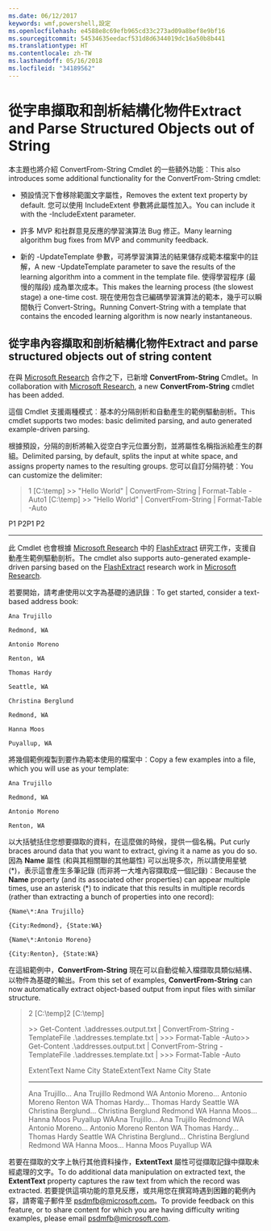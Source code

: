 ```yaml
---
ms.date: 06/12/2017
keywords: wmf,powershell,設定
ms.openlocfilehash: e4588e8c69efb965cd33c273ad09a8bef8e9bf16
ms.sourcegitcommit: 54534635eedacf531d8d6344019dc16a50b8b441
ms.translationtype: HT
ms.contentlocale: zh-TW
ms.lasthandoff: 05/16/2018
ms.locfileid: "34189562"
---
```

# <a name="extract-and-parse-structured-objects-out-of-string"></a><span data-ttu-id="60e4f-102">從字串擷取和剖析結構化物件</span><span class="sxs-lookup"><span data-stu-id="60e4f-102">Extract and Parse Structured Objects out of String</span></span>
<span data-ttu-id="60e4f-103">本主題也將介紹 ConvertFrom-String Cmdlet 的一些額外功能︰</span><span class="sxs-lookup"><span data-stu-id="60e4f-103">This also introduces some additional functionality for the ConvertFrom-String cmdlet:</span></span>

-   <span data-ttu-id="60e4f-104">預設情況下會移除範圍文字屬性，</span><span class="sxs-lookup"><span data-stu-id="60e4f-104">Removes the extent text property by default.</span></span> <span data-ttu-id="60e4f-105">您可以使用 IncludeExtent 參數將此屬性加入。</span><span class="sxs-lookup"><span data-stu-id="60e4f-105">You can include it with the -IncludeExtent parameter.</span></span>

-   <span data-ttu-id="60e4f-106">許多 MVP 和社群意見反應的學習演算法 Bug 修正。</span><span class="sxs-lookup"><span data-stu-id="60e4f-106">Many learning algorithm bug fixes from MVP and community feedback.</span></span>

-   <span data-ttu-id="60e4f-107">新的 -UpdateTemplate 參數，可將學習演算法的結果儲存成範本檔案中的註解，</span><span class="sxs-lookup"><span data-stu-id="60e4f-107">A new -UpdateTemplate parameter to save the results of the learning algorithm into a comment in the template file.</span></span> <span data-ttu-id="60e4f-108">使得學習程序 (最慢的階段) 成為單次成本。</span><span class="sxs-lookup"><span data-stu-id="60e4f-108">This makes the learning process (the slowest stage) a one-time cost.</span></span> <span data-ttu-id="60e4f-109">現在使用包含已編碼學習演算法的範本，幾乎可以瞬間執行 Convert-String。</span><span class="sxs-lookup"><span data-stu-id="60e4f-109">Running Convert-String with a template that contains the encoded learning algorithm is now nearly instantaneous.</span></span>


<a name="extract-and-parse-structured-objects-out-of-string-content"></a><span data-ttu-id="60e4f-110">從字串內容擷取和剖析結構化物件</span><span class="sxs-lookup"><span data-stu-id="60e4f-110">Extract and parse structured objects out of string content</span></span>
----------------------------------------------------------

<span data-ttu-id="60e4f-111">在與 [Microsoft Research](http://research.microsoft.com/) 合作之下，已新增 **ConvertFrom-String** Cmdlet。</span><span class="sxs-lookup"><span data-stu-id="60e4f-111">In collaboration with [Microsoft Research](http://research.microsoft.com/), a new **ConvertFrom-String** cmdlet has been added.</span></span>

<span data-ttu-id="60e4f-112">這個 Cmdlet 支援兩種模式︰基本的分隔剖析和自動產生的範例驅動剖析。</span><span class="sxs-lookup"><span data-stu-id="60e4f-112">This cmdlet supports two modes: basic delimited parsing, and auto generated example-driven parsing.</span></span>

<span data-ttu-id="60e4f-113">根據預設，分隔的剖析將輸入從空白字元位置分割，並將屬性名稱指派給產生的群組。</span><span class="sxs-lookup"><span data-stu-id="60e4f-113">Delimited parsing, by default, splits the input at white space, and assigns property names to the resulting groups.</span></span> <span data-ttu-id="60e4f-114">您可以自訂分隔符號︰</span><span class="sxs-lookup"><span data-stu-id="60e4f-114">You can customize the delimiter:</span></span>

> <span data-ttu-id="60e4f-115">1 \[C:\\temp\] &gt;&gt; "Hello World" | ConvertFrom-String | Format-Table -Auto</span><span class="sxs-lookup"><span data-stu-id="60e4f-115">1 \[C:\\temp\] &gt;&gt; "Hello World" | ConvertFrom-String | Format-Table -Auto</span></span>

<span data-ttu-id="60e4f-116">P1    P2</span><span class="sxs-lookup"><span data-stu-id="60e4f-116">P1    P2</span></span>
--    --

<span data-ttu-id="60e4f-117">此 Cmdlet 也會根據 [Microsoft Research](http://research.microsoft.com) 中的 [FlashExtract](http://research.microsoft.com/en-us/um/people/sumitg/flashextract.html) 研究工作，支援自動產生範例驅動剖析。</span><span class="sxs-lookup"><span data-stu-id="60e4f-117">The cmdlet also supports auto-generated example-driven parsing based on the [FlashExtract](http://research.microsoft.com/en-us/um/people/sumitg/flashextract.html) research work in [Microsoft Research](http://research.microsoft.com).</span></span>

<span data-ttu-id="60e4f-118">若要開始，請考慮使用以文字為基礎的通訊錄︰</span><span class="sxs-lookup"><span data-stu-id="60e4f-118">To get started, consider a text-based address book:</span></span>

    Ana Trujillo

    Redmond, WA

    Antonio Moreno

    Renton, WA

    Thomas Hardy

    Seattle, WA

    Christina Berglund

    Redmond, WA

    Hanna Moos

    Puyallup, WA

<span data-ttu-id="60e4f-119">將幾個範例複製到要作為範本使用的檔案中︰</span><span class="sxs-lookup"><span data-stu-id="60e4f-119">Copy a few examples into a file, which you will use as your template:</span></span>

    Ana Trujillo

    Redmond, WA

    Antonio Moreno

    Renton, WA



<span data-ttu-id="60e4f-120">以大括號括住您想要擷取的資料，在這麼做的時候，提供一個名稱。</span><span class="sxs-lookup"><span data-stu-id="60e4f-120">Put curly braces around data that you want to extract, giving it a name as you do so.</span></span> <span data-ttu-id="60e4f-121">因為 **Name** 屬性 (和與其相關聯的其他屬性) 可以出現多次，所以請使用星號 (\*)，表示這會產生多筆記錄 (而非將一大堆內容擷取成一個記錄)︰</span><span class="sxs-lookup"><span data-stu-id="60e4f-121">Because the **Name** property (and its associated other properties) can appear multiple times, use an asterisk (\*) to indicate that this results in multiple records (rather than extracting a bunch of properties into one record):</span></span>

    {Name\*:Ana Trujillo}

    {City:Redmond}, {State:WA}

    {Name\*:Antonio Moreno}

    {City:Renton}, {State:WA}

<span data-ttu-id="60e4f-122">在這組範例中，**ConvertFrom-String** 現在可以自動從輸入檔擷取具類似結構、以物件為基礎的輸出。</span><span class="sxs-lookup"><span data-stu-id="60e4f-122">From this set of examples, **ConvertFrom-String** can now automatically extract object-based output from input files with similar structure.</span></span>

> <span data-ttu-id="60e4f-123">2 \[C:\\temp\]</span><span class="sxs-lookup"><span data-stu-id="60e4f-123">2 \[C:\\temp\]</span></span>
>
> <span data-ttu-id="60e4f-124">&gt;&gt; Get-Content .\\addresses.output.txt | ConvertFrom-String -TemplateFile .\\addresses.template.txt | &gt;&gt;&gt; Format-Table -Auto</span><span class="sxs-lookup"><span data-stu-id="60e4f-124">&gt;&gt; Get-Content .\\addresses.output.txt | ConvertFrom-String -TemplateFile .\\addresses.template.txt | &gt;&gt;&gt; Format-Table -Auto</span></span>
>
> <span data-ttu-id="60e4f-125">ExtentText                     Name               City     State</span><span class="sxs-lookup"><span data-stu-id="60e4f-125">ExtentText                     Name               City     State</span></span>
> ----------                     ----               ----     -----
> <span data-ttu-id="60e4f-126">Ana Trujillo...              Ana Trujillo       Redmond  WA Antonio Moreno...            Antonio Moreno     Renton   WA Thomas Hardy...              Thomas Hardy       Seattle  WA Christina Berglund...        Christina Berglund Redmond  WA Hanna Moos...                Hanna Moos         Puyallup WA</span><span class="sxs-lookup"><span data-stu-id="60e4f-126">Ana Trujillo...                Ana Trujillo       Redmond  WA Antonio Moreno...              Antonio Moreno     Renton   WA Thomas Hardy...                Thomas Hardy       Seattle  WA Christina Berglund...          Christina Berglund Redmond  WA Hanna Moos...                  Hanna Moos         Puyallup WA</span></span>

<span data-ttu-id="60e4f-127">若要在擷取的文字上執行其他資料操作，**ExtentText** 屬性可從擷取記錄中擷取未經處理的文字。</span><span class="sxs-lookup"><span data-stu-id="60e4f-127">To do additional data manipulation on extracted text, the **ExtentText** property captures the raw text from which the record was extracted.</span></span> <span data-ttu-id="60e4f-128">若要提供這項功能的意見反應，或共用您在撰寫時遇到困難的範例內容，請寄電子郵件至 <psdmfb@microsoft.com>。</span><span class="sxs-lookup"><span data-stu-id="60e4f-128">To provide feedback on this feature, or to share content for which you are having difficulty writing examples, please email <psdmfb@microsoft.com>.</span></span>
